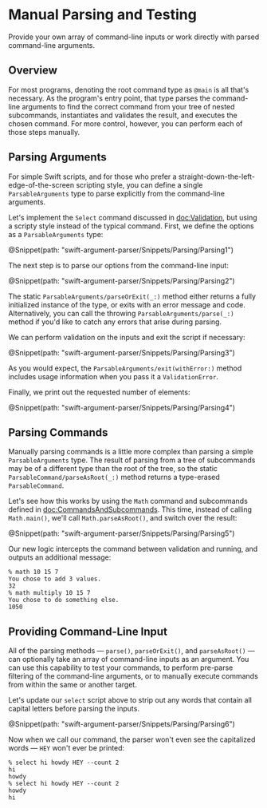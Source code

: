 # Manual Parsing and Testing

Provide your own array of command-line inputs or work directly with parsed command-line arguments.

## Overview

For most programs, denoting the root command type as `@main` is all that's necessary. As the program's entry point, that type parses the command-line arguments to find the correct command from your tree of nested subcommands, instantiates and validates the result, and executes the chosen command. For more control, however, you can perform each of those steps manually.

## Parsing Arguments

For simple Swift scripts, and for those who prefer a straight-down-the-left-edge-of-the-screen scripting style, you can define a single ``ParsableArguments`` type to parse explicitly from the command-line arguments.

Let's implement the `Select` command discussed in <doc:Validation>, but using a scripty style instead of the typical command. First, we define the options as a `ParsableArguments` type:

@Snippet(path: "swift-argument-parser/Snippets/Parsing/Parsing1")

The next step is to parse our options from the command-line input:

@Snippet(path: "swift-argument-parser/Snippets/Parsing/Parsing2")

The static ``ParsableArguments/parseOrExit(_:)`` method either returns a fully initialized instance of the type, or exits with an error message and code. Alternatively, you can call the throwing ``ParsableArguments/parse(_:)`` method if you'd like to catch any errors that arise during parsing.

We can perform validation on the inputs and exit the script if necessary:

@Snippet(path: "swift-argument-parser/Snippets/Parsing/Parsing3")

As you would expect, the ``ParsableArguments/exit(withError:)`` method includes usage information when you pass it a ``ValidationError``.

Finally, we print out the requested number of elements:

@Snippet(path: "swift-argument-parser/Snippets/Parsing/Parsing4")

## Parsing Commands

Manually parsing commands is a little more complex than parsing a simple `ParsableArguments` type. The result of parsing from a tree of subcommands may be of a different type than the root of the tree, so the static ``ParsableCommand/parseAsRoot(_:)`` method returns a type-erased ``ParsableCommand``.

Let's see how this works by using the `Math` command and subcommands defined in <doc:CommandsAndSubcommands>. This time, instead of calling `Math.main()`, we'll call `Math.parseAsRoot()`, and switch over the result:

@Snippet(path: "swift-argument-parser/Snippets/Parsing/Parsing5")

Our new logic intercepts the command between validation and running, and outputs an additional message:

```
% math 10 15 7
You chose to add 3 values.
32
% math multiply 10 15 7
You chose to do something else.
1050
```

## Providing Command-Line Input

All of the parsing methods — `parse()`, `parseOrExit()`, and `parseAsRoot()` — can optionally take an array of command-line inputs as an argument. You can use this capability to test your commands, to perform pre-parse filtering of the command-line arguments, or to manually execute commands from within the same or another target.

Let's update our `select` script above to strip out any words that contain all capital letters before parsing the inputs.

@Snippet(path: "swift-argument-parser/Snippets/Parsing/Parsing6")

Now when we call our command, the parser won't even see the capitalized words — `HEY` won't ever be printed:

```
% select hi howdy HEY --count 2
hi
howdy
% select hi howdy HEY --count 2
howdy
hi
```
